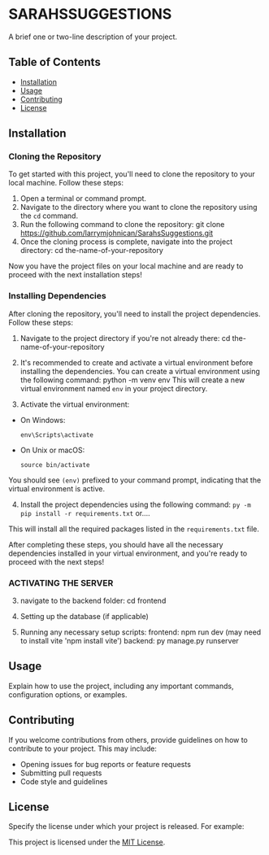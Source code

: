 # SARAHSSUGGESTIONS

A brief one or two-line description of your project.

## Table of Contents

- [Installation](#installation)
- [Usage](#usage)
- [Contributing](#contributing)
- [License](#license)

## Installation

### Cloning the Repository

To get started with this project, you'll need to clone the repository to your local machine. Follow these steps:

1. Open a terminal or command prompt.
2. Navigate to the directory where you want to clone the repository using the `cd` command.
3. Run the following command to clone the repository: git clone https://github.com/larrymjohnican/SarahsSuggestions.git
4. Once the cloning process is complete, navigate into the project directory: cd the-name-of-your-repository

Now you have the project files on your local machine and are ready to proceed with the next installation steps!

### Installing Dependencies

After cloning the repository, you'll need to install the project dependencies. Follow these steps:

1. Navigate to the project directory if you're not already there: cd the-name-of-your-repository
2. It's recommended to create and activate a virtual environment before installing the dependencies. You can create a virtual environment using the following command: python -m venv env
This will create a new virtual environment named `env` in your project directory.

3. Activate the virtual environment:

- On Windows:

  ```
  env\Scripts\activate
  ```

- On Unix or macOS:

  ```
  source bin/activate
  ```

You should see `(env)` prefixed to your command prompt, indicating that the virtual environment is active.

4. Install the project dependencies using the following command: `py -m pip install -r requirements.txt`  or....

This will install all the required packages listed in the `requirements.txt` file.

After completing these steps, you should have all the necessary dependencies installed in your virtual environment, and you're ready to proceed with the next steps!

### ACTIVATING THE SERVER
3. navigate to the backend folder: cd frontend

3. Setting up the database (if applicable)
4. Running any necessary setup scripts: frontend: npm run dev (may need to install vite 'npm install vite')
                                        backend: py manage.py runserver

## Usage

Explain how to use the project, including any important commands, configuration options, or examples.

## Contributing

If you welcome contributions from others, provide guidelines on how to contribute to your project. This may include:

- Opening issues for bug reports or feature requests
- Submitting pull requests
- Code style and guidelines

## License

Specify the license under which your project is released. For example:

This project is licensed under the [MIT License](LICENSE).
